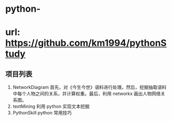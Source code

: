 # python-
# url: https://github.com/km1994/pythonStudy
## 项目列表
1. NetworkDiagram	首先，对《今生今世》语料进行处理。然后，挖掘抽取语料中每个人物之间的关系，并计算权重。最后，利用 networkx 画出人物网络关系图。
2. textMining	利用 python 实现文本挖掘
3. PythonSkill python 常用技巧